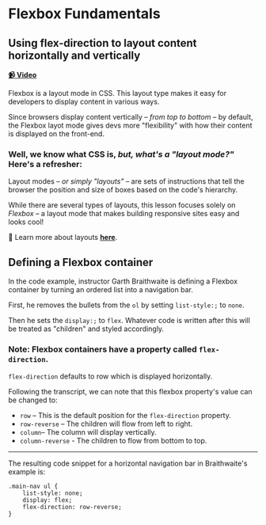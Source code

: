 # Flexbox Fundamentals

## Using flex-direction to layout content horizontally and vertically

**[📹 Video](https://egghead.io/lessons/flexbox-using-flex-direction-to-layout-content-horizontally-and-vertically)**

Flexbox is a layout mode in CSS. This layout type makes it easy for developers to display content in various ways.

Since browsers display content vertically – *from top to bottom* – by default, the Flexbox layot mode gives devs more "flexibility" with how their content is displayed on the front-end.

### Well, we know what CSS is, *but, what's a "layout mode?"* Here's a refresher:

Layout modes – *or simply "layouts"* – are sets of instructions that tell the browser the position and size of boxes based on the code's hierarchy. 

While there are several types of layouts, this lesson focuses solely on *Flexbox* – a layout mode that makes building responsive sites easy and looks cool!

🤔 Learn more about layouts **[here](https://developer.mozilla.org/en-US/docs/Web/CSS/Layout_mode)**.

## Defining a Flexbox container

In the code example, instructor Garth Braithwaite is defining a Flexbox container by turning an ordered list into a navigation bar.

First, he removes the bullets from the `ol` by setting `list-style:;` to `none`.

Then he sets the `display:;` to  `flex`. Whatever code is written after this will be treated as "children" and styled accordingly.

### Note: Flexbox containers have a property called `flex-direction`.

`flex-direction` defaults to row which is displayed horizontally.

Following the transcript, we can note that this flexbox property's value can be changed to:

- `row` – This is the default position for the `flex-direction` property.
- `row-reverse` – The children will flow from left to right.
- `column`– The column will display vertically.
- `column-reverse` - The children to flow from bottom to top.

---

The resulting code snippet for a horizontal navigation bar in Braithwaite's example is:

```
.main-nav ul {
    list-style: none;
    display: flex;
    flex-direction: row-reverse;
}
```

